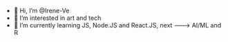 - 👋 Hi, I’m @Irene-Ve
- 👀 I’m interested in art and tech
- 🌱 I’m currently learning JS, Node.JS and React.JS, next ---> AI/ML and R 

